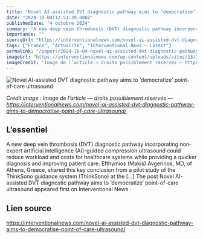 ```yaml
---
title: "Novel AI-assisted DVT diagnostic pathway aims to ‘democratize’ point-of-care ultrasound"
date: "2024-10-04T12:51:39.000Z"
publishedDate: "4 octobre 2024"
summary: "A new deep vein thrombosis (DVT) diagnostic pathway incorporating non-expert artificial intelligence (AI)-guided compression ultrasound could reduce workload and costs for healthcare systems while providing a quicker diagnosis and improving patient care. Efthymios (Makis) Avgerinos, MD, of Athens, Greece, shared this key conclusion from a pilot study of the ThinkSono guidance system (ThinkSono) at the [&#8230;] The post Novel AI-assisted DVT diagnostic pathway aims to &#8216;democratize&#8217; point-of-care ultrasound appeared first on Interventional News ."
importance: ""
sourceUrl: "https://interventionalnews.com/novel-ai-assisted-dvt-diagnostic-pathway-aims-to-democratise-point-of-care-ultrasound/"
tags: ["France", "Actualité", "Interventional News — Latest"]
permalink: "/papers/2024-10-04-novel-ai-assisted-dvt-diagnostic-pathway-aims-to-democratize-point-of-care-ultrasound"
imageUrl: "https://interventionalnews.com/wp-content/uploads/sites/13/2024/10/ThinkSono-software.png"
imageCredit: "Image de l’article — droits possiblement réservés — https://interventionalnews.com/novel-ai-assisted-dvt-diagnostic-pathway-aims-to-democratise-point-of-care-ultrasound/"
---
```


![Novel AI-assisted DVT diagnostic pathway aims to ‘democratize’ point-of-care ultrasound](https://interventionalnews.com/wp-content/uploads/sites/13/2024/10/ThinkSono-software.png)

*Crédit image : Image de l’article — droits possiblement réservés — https://interventionalnews.com/novel-ai-assisted-dvt-diagnostic-pathway-aims-to-democratise-point-of-care-ultrasound/*

## L’essentiel

A new deep vein thrombosis (DVT) diagnostic pathway incorporating non-expert artificial intelligence (AI)-guided compression ultrasound could reduce workload and costs for healthcare systems while providing a quicker diagnosis and improving patient care. Efthymios (Makis) Avgerinos, MD, of Athens, Greece, shared this key conclusion from a pilot study of the ThinkSono guidance system (ThinkSono) at the [&#8230;] The post Novel AI-assisted DVT diagnostic pathway aims to &#8216;democratize&#8217; point-of-care ultrasound appeared first on Interventional News .

## Lien source

https://interventionalnews.com/novel-ai-assisted-dvt-diagnostic-pathway-aims-to-democratise-point-of-care-ultrasound/
